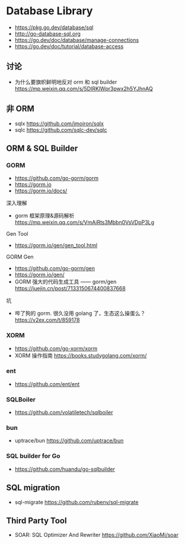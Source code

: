 # Database Library
- https://pkg.go.dev/database/sql
- http://go-database-sql.org
- https://go.dev/doc/database/manage-connections
- https://go.dev/doc/tutorial/database-access


## 讨论
- 为什么要旗帜鲜明地反对 orm 和 sql builder https://mp.weixin.qq.com/s/5DIRKlWpr3pwx2h5YJhnAQ


## 非 ORM
- sqlx https://github.com/jmoiron/sqlx
- sqlc https://github.com/sqlc-dev/sqlc


## ORM & SQL Builder
### GORM
- https://github.com/go-gorm/gorm
- https://gorm.io
- https://gorm.io/docs/

深入理解
- gorm 框架原理&源码解析 https://mp.weixin.qq.com/s/VmAiRts3Mbbn0VsVDpP3Lg

Gen Tool
- https://gorm.io/gen/gen_tool.html

GORM Gen
- https://github.com/go-gorm/gen
- https://gorm.io/gen/
- GORM 强大的代码生成工具 —— gorm/gen https://juejin.cn/post/7133150674400837668

坑
- 哔了狗的 gorm. 很久没用 golang 了，生态这么操蛋么？https://v2ex.com/t/859178

### XORM
- https://github.com/go-xorm/xorm
- XORM 操作指南 https://books.studygolang.com/xorm/

### ent
- https://github.com/ent/ent

### SQLBoiler
- https://github.com/volatiletech/sqlboiler

### bun
- uptrace/bun https://github.com/uptrace/bun

### SQL builder for Go
- https://github.com/huandu/go-sqlbuilder


## SQL migration
- sql-migrate https://github.com/rubenv/sql-migrate


## Third Party Tool
- SOAR: SQL Optimizer And Rewriter https://github.com/XiaoMi/soar
